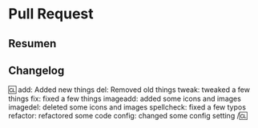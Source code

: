 # Pull Request

## Resumen

<!-- Describir brevemente las nuevas implementaciones que se han hecho en el Repositorio de Iris. -->

## Changelog

:cl:
add: Added new things
del: Removed old things
tweak: tweaked a few things
fix: fixed a few things
imageadd: added some icons and images
imagedel: deleted some icons and images
spellcheck: fixed a few typos
refactor: refactored some code
config: changed some config setting
/:cl:

